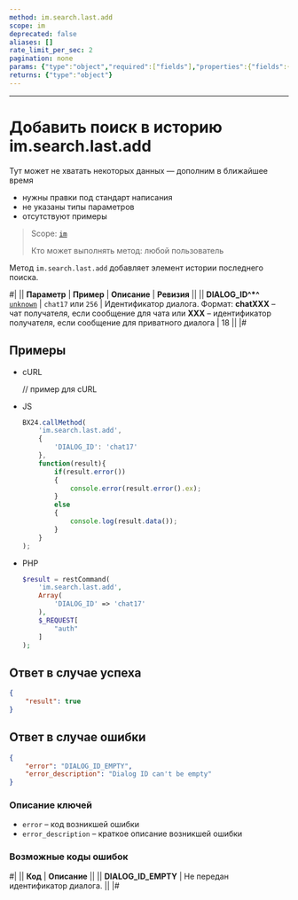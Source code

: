 ```yaml
---
method: im.search.last.add
scope: im
deprecated: false
aliases: []
rate_limit_per_sec: 2
pagination: none
params: {"type":"object","required":["fields"],"properties":{"fields":{"type":"object"}}}
returns: {"type":"object"}
---
```



---

# Добавить поиск в историю im.search.last.add



Тут может не хватать некоторых данных — дополним в ближайшее время







- нужны правки под стандарт написания
- не указаны типы параметров
- отсутствуют примеры





> Scope: [`im`](../../scopes/permissions.md)
>
> Кто может выполнять метод: любой пользователь

Метод `im.search.last.add` добавляет элемент истории последнего поиска.

#|
|| **Параметр** | **Пример** | **Описание** | **Ревизия** ||
|| **DIALOG_ID^*^**
[`unknown`](../../data-types.md) | `chat17`
или
`256` | Идентификатор диалога. Формат: **chatXXX** – чат получателя, если сообщение для чата или **XXX** – идентификатор получателя, если сообщение для приватного диалога | 18 ||
|#



## Примеры



- cURL

    // пример для cURL

- JS

    ```js
    BX24.callMethod(
        'im.search.last.add',
        {
            'DIALOG_ID': 'chat17'
        },
        function(result){
            if(result.error())
            {
                console.error(result.error().ex);
            }
            else
            {
                console.log(result.data());
            }
        }
    );
    ```

- PHP

    

    ```php
    $result = restCommand(
        'im.search.last.add',
        Array(
            'DIALOG_ID' => 'chat17'
        ),
        $_REQUEST[
            "auth"
        ]
    );    
    ```





## Ответ в случае успеха

```json
{
    "result": true
}
```

## Ответ в случае ошибки

```json
{
    "error": "DIALOG_ID_EMPTY",
    "error_description": "Dialog ID can't be empty"
}
```

### Описание ключей

- `error` – код возникшей ошибки
- `error_description` – краткое описание возникшей ошибки

### Возможные коды ошибок

#|
|| **Код** | **Описание** ||
|| **DIALOG_ID_EMPTY** | Не передан идентификатор диалога. ||
|#
